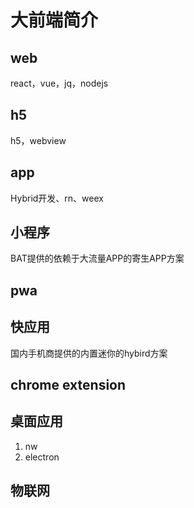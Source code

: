 # 大前端简介

## web

react，vue，jq，nodejs

## h5
h5，webview

## app
Hybrid开发、rn、weex

## 小程序

BAT提供的依赖于大流量APP的寄生APP方案

## pwa

## 快应用

国内手机商提供的内置迷你的hybird方案

## chrome extension

## 桌面应用
1. nw
2. electron


## 物联网

